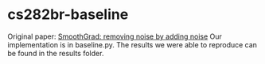 # cs282br-baseline

Original paper: [SmoothGrad: removing noise by adding noise](https://arxiv.org/pdf/1706.03825.pdf)
Our implementation is in baseline.py. The results we were able to reproduce can be found in the results folder.

